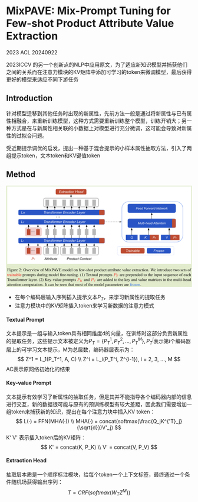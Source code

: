 # MixPAVE: Mix-Prompt Tuning for Few-shot Product  Attribute Value Extraction

2023 ACL	20240922

2023ICCV 的另一个创新点的NLP中应用原文，为了适应新知识模型并捕获他们之间的关系而在注意力模块的KV矩阵中添加可学习的token来微调模型，最后获得更好的模型来适应不同下游任务

## Introduction

针对模型迁移到其他任务时出现的新属性，先前方法一般是通过将新属性与已有属性相融合，来重新训练模型，这种方式需要重新训练整个模型，训练开销大；另一种方式是在与新属性相关联的小数据上对模型进行充分微调，这可能会导致对新属性的过拟合问题。

受近期提示调优的启发，提出一种基于混合提示的小样本属性抽取方法，引入了两组提示token，文本token和KV键值token



## Method

![image-20240922143030799](imgs/image-20240922143030799.png)

- 在每个编码层输入序列插入提示文本$P_T$，来学习新属性的提取任务
- 注意力模块中的KV矩阵插入token来学习新数据的注意力模式

#### Textual Prompt

文本提示是一组与输入token具有相同维度d的向量，在训练时这部分负责新属性的提取任务，这些提示文本被定义为$P_T= \{P_T^1, P_T^2, ...,P_T^M \}, P_T^i$表示第i个编码器层上的可学习文本提示，M为总层数，编码器层表示为：
$$
Z^1 = L_1(P_T^1, A, C) \\
Z^i = L_i(P_T^i, Z^{i-1}), i = 2, 3, ..., M
$$
AC表示原网络初始化的结果

#### Key-value Prompt

文本提示有效学习了新属性的抽取任务，但是其并不能指导各个编码器内部的信息进行交互，新的数据很可能与原有的预训练模型有较大差距，因此我们需要增加一组token来捕获新的知识，提出在每个注意力块中插入KV token：
$$
L(·) = FFN(MHA(·)) \\
MHA(·) = concat(softmax(\frac{Q_jK^{'T}_j}{\sqrt{d}})V'_j)
$$
K‘ V' 表示插入token后的KV矩阵：
$$
K' = concat(K, P_K) \\
V' = concat(V, P_V)
$$

#### Extraction Head

抽取层本质是一个顺序标注模块，给每个token一个上下文标签，最终通过一个条件随机场获得输出序列：
$$
T= CRF(softmax(W_TZ^M))
$$

